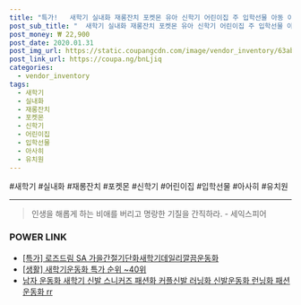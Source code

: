 ```yaml
--- 
title: "특가!   새학기 실내화 재롱잔치 포켓몬 유아 신학기 어린이집 주 입학선물 아동 아사히 유치원 초등학..." 
post_sub_title: "  새학기 실내화 재롱잔치 포켓몬 유아 신학기 어린이집 주 입학선물 아동 아사히 유치원 초등학교 더해피" 
post_money: ₩ 22,900 
post_date: 2020.01.31 
post_img_url: https://static.coupangcdn.com/image/vendor_inventory/63ab/2ab5b182c8d422bcde05ca113e1c141b2ada5e6cd53d87bb0c24b34d5627.jpg 
post_link_url: https://coupa.ng/bnLjiq 
categories: 
  - vendor_inventory 
tags: 
  - 새학기 
  - 실내화 
  - 재롱잔치 
  - 포켓몬 
  - 신학기 
  - 어린이집 
  - 입학선물 
  - 아사히 
  - 유치원 
--- 
```

  #새학기 #실내화 #재롱잔치 #포켓몬 #신학기 #어린이집 #입학선물 #아사히 #유치원 
<hr> 

> 인생을 해롭게 하는 비애를 버리고 명랑한 기질을 간직하라. - 세익스피어 


### POWER LINK

* <a href="https://blog.naver.com/santokki14/221791548042" target="_blank">[특가] 로즈드림 SA 가을간절기단화새학기데일리깔끔운동화</a>
* <a href="https://blog.naver.com/sakai111/221791146723" target="_blank"> [생활] 새학기운동화 특가 순위 ~40위</a>
* <a href="https://blog.naver.com/fasyy4321/221791702061" target="_blank">남자 운동화 새학기 신발 스니커즈 패션화 커플신발 러닝화 신발운동화 런닝화 패션운동화 rr</a>
